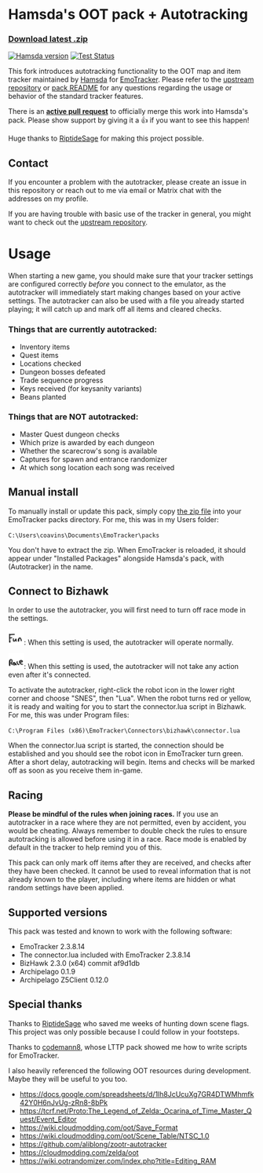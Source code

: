 # Hamsda's OOT pack + Autotracking

### [Download latest .zip](https://github.com/coavins/EmoTrackerPacks/raw/master/ootrando_overworldmap_hamsda_coavins.zip)

[![Hamsda version](https://img.shields.io/badge/base-3.6.0.0-blue)](https://github.com/Hamsda/EmoTrackerPacks/releases)
[![Test Status](https://github.com/coavins/EmoTrackerPacks/workflows/tests/badge.svg)](https://github.com/coavins/EmoTrackerPacks/actions)

This fork introduces autotracking functionality to the OOT map and item tracker maintained by [Hamsda](https://github.com/Hamsda) for [EmoTracker](https://emotracker.net/). Please refer to the [upstream repository](https://github.com/Hamsda/EmoTrackerPacks) or [pack README](ootrando_overworldmap_hamsda/README.md) for any questions regarding the usage or behavior of the standard tracker features.

There is an **[active pull request](https://github.com/Hamsda/EmoTrackerPacks/pull/123)** to officially merge this work into Hamsda's pack. Please show support by giving it a 👍 if you want to see this happen!

Huge thanks to [RiptideSage](https://github.com/RiptideSage) for making this project possible.

## Contact

If you encounter a problem with the autotracker, please create an issue in this repository or reach out to me via email or Matrix chat with the addresses on my profile.

If you are having trouble with basic use of the tracker in general, you might want to check out the [upstream repository](https://github.com/Hamsda/EmoTrackerPacks).

# Usage

When starting a new game, you should make sure that your tracker settings are configured correctly _before_ you connect to the emulator, as the autotracker will immediately start making changes based on your active settings. The autotracker can also be used with a file you already started playing; it will catch up and mark off all items and cleared checks.

### Things that are currently autotracked:

- Inventory items
- Quest items
- Locations checked
- Dungeon bosses defeated
- Trade sequence progress
- Keys received (for keysanity variants)
- Beans planted

### Things that are NOT autotracked:

- Master Quest dungeon checks
- Which prize is awarded by each dungeon
- Whether the scarecrow's song is available
- Captures for spawn and entrance randomizer
- At which song location each song was received

## Manual install

To manually install or update this pack, simply copy [the zip file](https://github.com/coavins/EmoTrackerPacks/raw/master/ootrando_overworldmap_hamsda_coavins.zip) into your EmoTracker packs directory. For me, this was in my Users folder:

`C:\Users\coavins\Documents\EmoTracker\packs`

You don't have to extract the zip. When EmoTracker is reloaded, it should appear under "Installed Packages" alongside Hamsda's pack, with (Autotracker) in the name.

## Connect to Bizhawk

In order to use the autotracker, you will first need to turn off race mode in the settings.

![Fun](ootrando_overworldmap_hamsda/images/setting_racemode_off.png "Fun"): When this setting is used, the autotracker will operate normally.

![Race](ootrando_overworldmap_hamsda/images/setting_racemode_on.png "Race"): When this setting is used, the autotracker will not take any action even after it's connected.

To activate the autotracker, right-click the robot icon in the lower right corner and choose "SNES", then "Lua". When the robot turns red or yellow, it is ready and waiting for you to start the connector.lua script in Bizhawk. For me, this was under Program files:

`C:\Program Files (x86)\EmoTracker\Connectors\bizhawk\connector.lua`

When the connector.lua script is started, the connection should be established and you should see the robot icon in EmoTracker turn green. After a short delay, autotracking will begin. Items and checks will be marked off as soon as you receive them in-game.

## Racing

**Please be mindful of the rules when joining races.** If you use an autotracker in a race where they are not permitted, even by accident, you would be cheating. Always remember to double check the rules to ensure autotracking is allowed before using it in a race. Race mode is enabled by default in the tracker to help remind you of this.

This pack can only mark off items after they are received, and checks after they have been checked. It cannot be used to reveal information that is not already known to the player, including where items are hidden or what random settings have been applied.

## Supported versions

This pack was tested and known to work with the following software:

- EmoTracker 2.3.8.14
- The connector.lua included with EmoTracker 2.3.8.14
- BizHawk 2.3.0 (x64) commit af9d1db
- Archipelago 0.1.9
- Archipelago Z5Client 0.12.0

## Special thanks

Thanks to [RiptideSage](https://github.com/RiptideSage/OoT-CompletedChecks) who saved me weeks of hunting down scene flags. This project was only possible because I could follow in your footsteps.

Thanks to [codemann8](https://github.com/codemann8/alttpr_codetracker_codemann8), whose LTTP pack showed me how to write scripts for EmoTracker.

I also heavily referenced the following OOT resources during development. Maybe they will be useful to you too.

- https://docs.google.com/spreadsheets/d/1lh8JcUcuXg7GR4DTWMhmfk42Y0H6nJvUg-zRn8-8bPk
- https://tcrf.net/Proto:The_Legend_of_Zelda:_Ocarina_of_Time_Master_Quest/Event_Editor
- https://wiki.cloudmodding.com/oot/Save_Format
- https://wiki.cloudmodding.com/oot/Scene_Table/NTSC_1.0
- https://github.com/aliblong/zootr-autotracker
- https://cloudmodding.com/zelda/oot
- https://wiki.ootrandomizer.com/index.php?title=Editing_RAM

